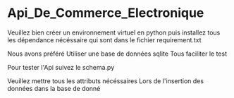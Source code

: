 # Api_De_Commerce_Electronique

Veuillez bien créer un environnement virtuel en python puis installez tous les dépendance nécéssaire qui sont dans le fichier requirement.txt


Nous avons préféré Utiliser une base de données sqlite Tous faciliter le test 


Pour tester l'Api suivez le schema.py


Veuillez mettre tous les attributs nécéssaires Lors de l'insertion des données dans la base de donné

